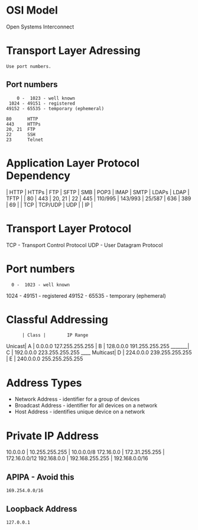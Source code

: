 
# OSI Model
  Open Systems Interconnect

# Transport Layer Adressing

    Use port numbers.

  ## Port numbers
        0 -  1023 - well known
     1024 - 49151 - registered
    49152 - 65535 - temporary (ephemeral)

    80      HTTP
    443     HTTPs
    20, 21  FTP
    22      SSH
    23      Telnet

# Application Layer Protocol Dependency

   | HTTP | HTTPs |   FTP  | SFTP | SMB |  POP3   |   IMAP  |  SMTP  | LDAPs |   LDAP  | TFTP |
   |  80  | 443   | 20, 21 |  22  | 445 | 110/995 | 143/993 | 25/587 |  636  |   389   | 69   |
   |                               TCP                                       | TCP/UDP | UDP  |
   |                                         IP                                               |
  
# Transport Layer Protocol

  TCP - Transport Control Protocol
  UDP - User Datagram Protocol


# Port numbers
      0 -  1023 - well known
   1024 - 49151 - registered
  49152 - 65535 - temporary (ephemeral)


# Classful Addressing

          | Class |        IP Range
   Unicast|   A   | 0.0.0.0       127.255.255.255
          |   B   | 128.0.0.0     191.255.255.255
   _______|   C   | 192.0.0.0     223.255.255.255 ____
 Multicast|   D   | 224.0.0.0     239.255.255.255
          |   E   | 240.0.0.0     255.255.255.255


# Address Types

  - Network Address   - identifier for a group of devices
  - Broadcast Address - identifier for all devices on a network
  - Host Address      - identifies unique device on a network

# Private IP Address

   10.0.0.0   |  10.255.255.255  |  10.0.0.0/8
  172.16.0.0  | 172.31.255.255   | 172.16.0.0/12
  192.168.0.0 | 192.168.255.255  | 192.168.0.0/16

  ## APIPA - Avoid this
    169.254.0.0/16

  ## Loopback Address
    127.0.0.1

